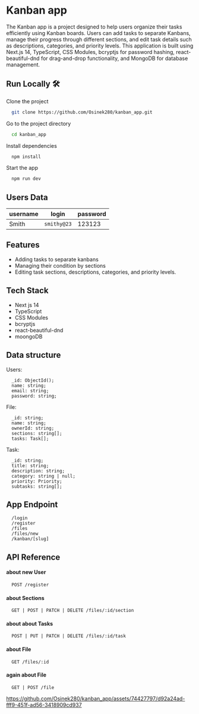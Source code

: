# Kanban app
The Kanban app is a project designed to help users organize their tasks efficiently using Kanban boards. Users can add tasks to separate Kanbans, manage their progress through different sections, and edit task details such as descriptions, categories, and priority levels. This application is built using Next.js 14, TypeScript, CSS Modules, bcryptjs for password hashing, react-beautiful-dnd for drag-and-drop functionality, and MongoDB for database management.

## Run Locally 🛠️
 
Clone the project

```bash
  git clone https://github.com/Osinek280/kanban_app.git
```

Go to the project directory

```bash
  cd kanban_app
```

Install dependencies

```bash
  npm install
```

Start the app 

```bash
  npm run dev
```

## Users Data
| username        | login              | password |
|-----------------|--------------------|----------|
| Smith           | `smithy@23`        | 123123   |

## Features
- Adding tasks to separate kanbans
- Managing their condition by sections
- Editing task sections, descriptions, categories, and priority levels.
## Tech Stack
- Next js 14
- TypeScript
- CSS Modules
- bcryptjs
- react-beautiful-dnd
- moongoDB
## Data structure
Users:
```
  _id: ObjectId();
  name: string;
  email: string;
  password: string;
```
File:
```
  _id: string;
  name: string;
  ownerId: string;
  sections: string[];
  tasks: Task[];
```
Task:
```
  _id: string;
  title: string;
  description: string;
  category: string | null;
  priority: Priority;
  subtasks: string[];
```
## App Endpoint

```http
  /login
  /register
  /files
  /files/new
  /kanban/[slug]
```

## API Reference

#### about new User

```http
  POST /register
```

#### about Sections

```http
  GET | POST | PATCH | DELETE /files/:id/section
```

#### about about Tasks

```http
  POST | PUT | PATCH | DELETE /files/:id/task
```
#### about File

```http
  GET /files/:id
```

#### again about File

```http
  GET | POST /file
```

https://github.com/Osinek280/kanban_app/assets/74427797/d92a24ad-fff9-451f-ad56-3418909cd937
